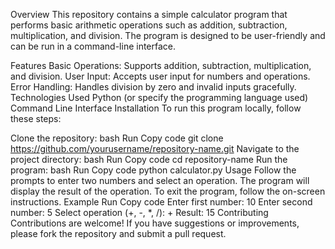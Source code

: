 Overview
This repository contains a simple calculator program that performs basic arithmetic operations such as addition, subtraction, multiplication, and division. The program is designed to be user-friendly and can be run in a command-line interface.

Features
Basic Operations: Supports addition, subtraction, multiplication, and division.
User Input: Accepts user input for numbers and operations.
Error Handling: Handles division by zero and invalid inputs gracefully.
Technologies Used
Python (or specify the programming language used)
Command Line Interface
Installation
To run this program locally, follow these steps:

Clone the repository:
bash
Run
Copy code
git clone https://github.com/yourusername/repository-name.git
Navigate to the project directory:
bash
Run
Copy code
cd repository-name
Run the program:
bash
Run
Copy code
python calculator.py
Usage
Follow the prompts to enter two numbers and select an operation.
The program will display the result of the operation.
To exit the program, follow the on-screen instructions.
Example
Run
Copy code
Enter first number: 10
Enter second number: 5
Select operation (+, -, *, /): +
Result: 15
Contributing
Contributions are welcome! If you have suggestions or improvements, please fork the repository and submit a pull request.
